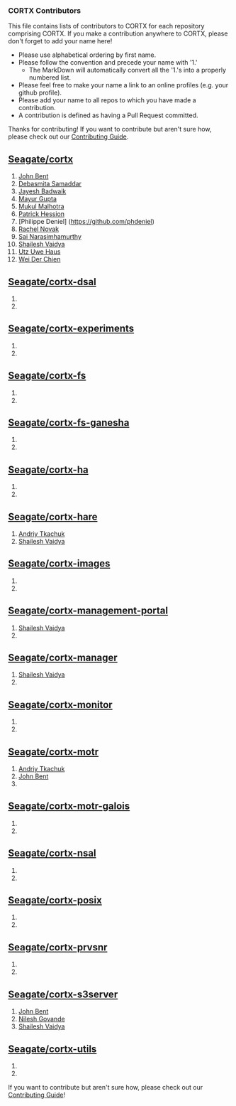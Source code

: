 ### CORTX Contributors

This file contains lists of contributors to CORTX for each repository comprising CORTX.  If you make a contribution anywhere to CORTX, please don't forget to add your name here!
* Please use alphabetical ordering by first name.
* Please follow the convention and precede your name with '1.' 
    * The MarkDown will automatically convert all the '1.'s into a properly numbered list.
* Please feel free to make your name a link to an online profiles (e.g. your github profile).
* Please add your name to all repos to which you have made a contribution.
* A contribution is defined as having a Pull Request committed.

Thanks for contributing!  If you want to contribute but aren't sure how, please check out our [Contributing Guide](CONTRIBUTING.md).

## [Seagate/cortx](https://github.com/Seagate/cortx/)
1. [John Bent](https://github.com/johnbent)
1. [Debasmita Samaddar](https://github.com/samaddar)
1. [Jayesh Badwaik](https://github.com/jayeshbadwaik)
1. [Mayur Gupta](https://github.com/TechWriter-Mayur)
1. [Mukul Malhotra](https://github.com/mukul-seagate11)
1. [Patrick Hession](https://github.com/hessio)
1. [Philippe Deniel] (https://github.com/phdeniel) 
1. [Rachel Novak](https://github.com/novium258)
1. [Sai Narasimhamurthy](https://github.com/sainarasim)
1. [Shailesh Vaidya](https://github.com/shailesh-vaidya)
1. [Utz Uwe Haus](https://github.com/u-u-h) 
1. [Wei Der Chien](https://github.com/steven-chien) 

## [Seagate/cortx-dsal](https://github.com/Seagate/cortx-dsal)
1.
1.

## [Seagate/cortx-experiments](https://github.com/Seagate/cortx-experiments)
1. 
1.

## [Seagate/cortx-fs](https://github.com/Seagate/cortx-fs)
1.
1.

## [Seagate/cortx-fs-ganesha](https://github.com/Seagate/cortx-fs-ganesha)
1.
1.

## [Seagate/cortx-ha](https://github.com/Seagate/cortx-ha)
1. 
1.

## [Seagate/cortx-hare](https://github.com/Seagate/cortx-hare)
1. [Andriy Tkachuk](https://github.com/andriytk)
1. [Shailesh Vaidya](https://github.com/shailesh-vaidya)

## [Seagate/cortx-images](https://github.com/Seagate/cortx-images)
1.
1.

## [Seagate/cortx-management-portal](https://github.com/Seagate/cortx-management-portal)
1. [Shailesh Vaidya](https://github.com/shailesh-vaidya)
1.

## [Seagate/cortx-manager](https://github.com/Seagate/cortx-manager)
1. [Shailesh Vaidya](https://github.com/shailesh-vaidya)
1.

## [Seagate/cortx-monitor](https://github.com/Seagate/cortx-monitor)
1. 
1.

## [Seagate/cortx-motr](https://github.com/Seagate/cortx-motr)
1. [Andriy Tkachuk](https://github.com/andriytk)
1. [John Bent](https://github.com/johnbent)
1. 

## [Seagate/cortx-motr-galois](https://github.com/Seagate/cortx-motr-galois)
1.
1.

## [Seagate/cortx-nsal](https://github.com/Seagate/cortx-nsal)
1.
1.

## [Seagate/cortx-posix](https://github.com/Seagate/cortx-posix)
1. 
1.

## [Seagate/cortx-prvsnr](https://github.com/Seagate/cortx-prvsnr)
1. 
1.

## [Seagate/cortx-s3server](https://github.com/Seagate/cortx-s3server)
1. [John Bent](https://github.com/johnbent)
1. [Nilesh Govande](https://github.com/nileshgovande)
1. [Shailesh Vaidya](https://github.com/shailesh-vaidya)

## [Seagate/cortx-utils](https://github.com/Seagate/cortx-utils)
1. 
1.

If you want to contribute but aren't sure how, please check out our [Contributing Guide](CONTRIBUTING.md)!
